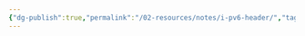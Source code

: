 ```yaml
---
{"dg-publish":true,"permalink":"/02-resources/notes/i-pv6-header/","tags":["netzwerk/ip/ipv6","empty"],"noteIcon":"","updated":"2024-08-15T21:50:42.485+02:00"}
---
```


<style> .container {font-family: sans-serif; text-align: center;} .button-wrapper button {z-index: 1;height: 40px; width: 100px; margin: 10px;padding: 5px;} .excalidraw .App-menu_top .buttonList { display: flex;} .excalidraw-wrapper { height: 800px; margin: 50px; position: relative;} :root[dir="ltr"] .excalidraw .layer-ui__wrapper .zen-mode-transition.App-menu_bottom--transition-left {transform: none;} </style><script src="https://cdn.jsdelivr.net/npm/react@17/umd/react.production.min.js"></script><script src="https://cdn.jsdelivr.net/npm/react-dom@17/umd/react-dom.production.min.js"></script><script type="text/javascript" src="https://cdn.jsdelivr.net/npm/@excalidraw/excalidraw@0/dist/excalidraw.production.min.js"></script><div id="IPv6_Header_2024-08-15_2150.41.excalidraw.md1"></div><script>(function(){const InitialData={"type":"excalidraw","version":2,"source":"https://github.com/zsviczian/obsidian-excalidraw-plugin/releases/tag/2.3.0","elements":[{"type":"rectangle","version":311,"versionNonce":1082213608,"index":"a1","isDeleted":false,"id":"-_1XVlscQXwjd12uxI6Nw","fillStyle":"solid","strokeWidth":2,"strokeStyle":"solid","roughness":1,"opacity":100,"angle":0,"x":-1697.785027791027,"y":-962.428565349572,"strokeColor":"#1e1e1e","backgroundColor":"transparent","width":2906.7666046857553,"height":1780.9984103761092,"seed":596337128,"groupIds":[],"frameId":null,"roundness":null,"boundElements":[],"updated":1723751456303,"link":null,"locked":false},{"type":"rectangle","version":428,"versionNonce":1993334168,"index":"a2","isDeleted":false,"id":"nJRDMJKxOpiOQlt5yBxNP","fillStyle":"solid","strokeWidth":2,"strokeStyle":"solid","roughness":1,"opacity":100,"angle":0,"x":-1697.785027791027,"y":-962.428565349572,"strokeColor":"#1e1e1e","backgroundColor":"transparent","width":457.6708354810607,"height":267.7873504861453,"seed":446096616,"groupIds":[],"frameId":null,"roundness":null,"boundElements":[{"type":"text","id":"rH9qFV0b"}],"updated":1723751456303,"link":null,"locked":false},{"type":"text","version":223,"versionNonce":2010947048,"index":"a3","isDeleted":false,"id":"rH9qFV0b","fillStyle":"solid","strokeWidth":2,"strokeStyle":"solid","roughness":1,"opacity":100,"angle":0,"x":-1528.0296195109458,"y":-873.5348901064993,"strokeColor":"#1e1e1e","backgroundColor":"transparent","width":118.16001892089844,"height":90,"seed":1262094312,"groupIds":[],"frameId":null,"roundness":null,"boundElements":[],"updated":1723751808236,"link":null,"locked":false,"fontSize":36,"fontFamily":1,"text":"Version\n4 Bits","rawText":"Version\n4 Bits","textAlign":"center","verticalAlign":"middle","containerId":"nJRDMJKxOpiOQlt5yBxNP","originalText":"Version\n4 Bits","autoResize":true,"lineHeight":1.25},{"type":"rectangle","version":562,"versionNonce":1926232552,"index":"a6","isDeleted":false,"id":"s1_kZtWgJQSntCaM5bZdS","fillStyle":"solid","strokeWidth":2,"strokeStyle":"solid","roughness":1,"opacity":100,"angle":0,"x":-1238.5436945912913,"y":-953.7491868368791,"strokeColor":"#1e1e1e","backgroundColor":"transparent","width":953.5078420430962,"height":267.7873504861453,"seed":933834984,"groupIds":[],"frameId":null,"roundness":null,"boundElements":[{"type":"text","id":"oKen5llU"}],"updated":1723751509700,"link":null,"locked":false},{"type":"text","version":391,"versionNonce":1809287320,"index":"a7","isDeleted":false,"id":"oKen5llU","fillStyle":"solid","strokeWidth":2,"strokeStyle":"solid","roughness":1,"opacity":100,"angle":0,"x":-884.587808237712,"y":-864.8555115938065,"strokeColor":"#1e1e1e","backgroundColor":"transparent","width":245.5960693359375,"height":90,"seed":673371112,"groupIds":[],"frameId":null,"roundness":null,"boundElements":[],"updated":1723751814667,"link":null,"locked":false,"fontSize":36,"fontFamily":1,"text":"Traffic Class\n8 Bits","rawText":"Traffic Class\n8 Bits","textAlign":"center","verticalAlign":"middle","containerId":"s1_kZtWgJQSntCaM5bZdS","originalText":"Traffic Class\n8 Bits","autoResize":true,"lineHeight":1.25},{"type":"rectangle","version":346,"versionNonce":895001752,"index":"a8","isDeleted":false,"id":"qQMQDwiaPb7QbbON37LqY","fillStyle":"solid","strokeWidth":2,"strokeStyle":"solid","roughness":1,"opacity":100,"angle":0,"x":-282.1738707690092,"y":-958.73747287128,"strokeColor":"#1e1e1e","backgroundColor":"transparent","width":1489.6665406962322,"height":265.3400394427413,"seed":1064310504,"groupIds":[],"frameId":null,"roundness":null,"boundElements":[{"type":"text","id":"kcW6N0Up"}],"updated":1723751456303,"link":null,"locked":false},{"type":"text","version":223,"versionNonce":1052890008,"index":"a9","isDeleted":false,"id":"kcW6N0Up","fillStyle":"solid","strokeWidth":2,"strokeStyle":"solid","roughness":1,"opacity":100,"angle":0,"x":371.14737565332564,"y":-871.0674531499094,"strokeColor":"#1e1e1e","backgroundColor":"transparent","width":183.0240478515625,"height":90,"seed":572324328,"groupIds":[],"frameId":null,"roundness":null,"boundElements":[],"updated":1723751803803,"link":null,"locked":false,"fontSize":36,"fontFamily":1,"text":"Flow Label\n20 Bits","rawText":"Flow Label\n20 Bits","textAlign":"center","verticalAlign":"middle","containerId":"qQMQDwiaPb7QbbON37LqY","originalText":"Flow Label\n20 Bits","autoResize":true,"lineHeight":1.25},{"type":"rectangle","version":316,"versionNonce":1423996824,"index":"aA","isDeleted":false,"id":"Z1Yhi6IgSA1P-mQJv-f5H","fillStyle":"solid","strokeWidth":2,"strokeStyle":"solid","roughness":1,"opacity":100,"angle":0,"x":-1692.760654835865,"y":-696.113216071439,"strokeColor":"#1e1e1e","backgroundColor":"transparent","width":1635.3074052497584,"height":306.7099487682119,"seed":53837032,"groupIds":[],"frameId":null,"roundness":null,"boundElements":[{"type":"text","id":"cRmJfNyQ"}],"updated":1723751738094,"link":null,"locked":false},{"type":"text","version":282,"versionNonce":1713226904,"index":"aB","isDeleted":false,"id":"cRmJfNyQ","fillStyle":"solid","strokeWidth":2,"strokeStyle":"solid","roughness":1,"opacity":100,"angle":0,"x":-1068.7659487930168,"y":-587.758241687333,"strokeColor":"#1e1e1e","backgroundColor":"transparent","width":387.3179931640625,"height":90,"seed":1413849064,"groupIds":[],"frameId":null,"roundness":null,"boundElements":[],"updated":1723751738095,"link":"[[02 - RESOURCES/Notes/Payload\|Payload]]","locked":false,"fontSize":36,"fontFamily":1,"text":"📍[[02 - RESOURCES/Notes/Payload\|Payload]] Length\n16 Bits","rawText":"[[02 - RESOURCES/Notes/Payload\|Payload]] Length\n16 Bits","textAlign":"center","verticalAlign":"middle","containerId":"Z1Yhi6IgSA1P-mQJv-f5H","originalText":"📍[[02 - RESOURCES/Notes/Payload\|Payload]] Length\n16 Bits","autoResize":true,"lineHeight":1.25},{"type":"rectangle","version":380,"versionNonce":1774640872,"index":"aC","isDeleted":false,"id":"BSn2jzTk1yBbb1NGfwdue","fillStyle":"solid","strokeWidth":2,"strokeStyle":"solid","roughness":1,"opacity":50,"angle":0,"x":-45.79759747136336,"y":-696.4553011224873,"strokeColor":"#1e1e1e","backgroundColor":"transparent","width":703.1177798996977,"height":304.2529629583605,"seed":1968792296,"groupIds":[],"frameId":null,"roundness":null,"boundElements":[{"type":"text","id":"2ukZEhtY"}],"updated":1723751680646,"link":null,"locked":false},{"type":"text","version":357,"versionNonce":1670059672,"index":"aD","isDeleted":false,"id":"2ukZEhtY","fillStyle":"solid","strokeWidth":2,"strokeStyle":"solid","roughness":1,"opacity":100,"angle":0,"x":194.17926122848547,"y":-589.328819643307,"strokeColor":"#1e1e1e","backgroundColor":"transparent","width":223.1640625,"height":90,"seed":1694287336,"groupIds":[],"frameId":null,"roundness":null,"boundElements":[],"updated":1723751707682,"link":null,"locked":false,"fontSize":36,"fontFamily":1,"text":"Next Header\n8 Bits","rawText":"Next Header\n8 Bits","textAlign":"center","verticalAlign":"middle","containerId":"BSn2jzTk1yBbb1NGfwdue","originalText":"Next Header\n8 Bits","autoResize":true,"lineHeight":1.25},{"type":"rectangle","version":488,"versionNonce":1981201896,"index":"aE","isDeleted":false,"id":"Ny1o3IYpJgI5Y3cnM2M9l","fillStyle":"solid","strokeWidth":2,"strokeStyle":"solid","roughness":1,"opacity":100,"angle":0,"x":664.5867245381351,"y":-693.2478521618671,"strokeColor":"#1e1e1e","backgroundColor":"transparent","width":538.3344940506363,"height":304.2529629583605,"seed":1882966248,"groupIds":[],"frameId":null,"roundness":null,"boundElements":[{"type":"text","id":"2BdNCCWQ"}],"updated":1723751647203,"link":null,"locked":false},{"type":"text","version":491,"versionNonce":1248617880,"index":"aF","isDeleted":false,"id":"2BdNCCWQ","fillStyle":"solid","strokeWidth":2,"strokeStyle":"solid","roughness":1,"opacity":100,"angle":0,"x":855.7599453793712,"y":-586.1213706826868,"strokeColor":"#1e1e1e","backgroundColor":"transparent","width":155.98805236816406,"height":90,"seed":1654811624,"groupIds":[],"frameId":null,"roundness":null,"boundElements":[],"updated":1723751665124,"link":null,"locked":false,"fontSize":36,"fontFamily":1,"text":"Hop Limit\n8 Bits","rawText":"Hop Limit\n8 Bits","textAlign":"center","verticalAlign":"middle","containerId":"Ny1o3IYpJgI5Y3cnM2M9l","originalText":"Hop Limit\n8 Bits","autoResize":true,"lineHeight":1.25},{"type":"rectangle","version":327,"versionNonce":1842386328,"index":"aS","isDeleted":false,"id":"YoNYYbmegd2TjOk1Z4cS2","fillStyle":"solid","strokeWidth":2,"strokeStyle":"solid","roughness":1,"opacity":100,"angle":0,"x":-1695.213075612157,"y":-385.04567289287866,"strokeColor":"#1e1e1e","backgroundColor":"transparent","width":2904.8657803897745,"height":548.485490994711,"seed":952275688,"groupIds":[],"frameId":null,"roundness":null,"boundElements":[{"type":"text","id":"Q8XqBGd2"}],"updated":1723751757006,"link":null,"locked":false},{"type":"text","version":274,"versionNonce":594684568,"index":"aT","isDeleted":false,"id":"Q8XqBGd2","fillStyle":"solid","strokeWidth":2,"strokeStyle":"solid","roughness":1,"opacity":100,"angle":0,"x":-430.8362462082853,"y":-155.80292739552317,"strokeColor":"#1e1e1e","backgroundColor":"transparent","width":376.11212158203125,"height":90,"seed":1136653800,"groupIds":[],"frameId":null,"roundness":null,"boundElements":[],"updated":1723751839216,"link":null,"locked":false,"fontSize":36,"fontFamily":1,"text":"Source IPv6 Address\n128 Bits","rawText":"Source IPv6 Address\n128 Bits","textAlign":"center","verticalAlign":"middle","containerId":"YoNYYbmegd2TjOk1Z4cS2","originalText":"Source IPv6 Address\n128 Bits","autoResize":true,"lineHeight":1.25},{"type":"rectangle","version":421,"versionNonce":676900840,"index":"aU","isDeleted":false,"id":"ITvzJiN2LTeNSsSxBh9II","fillStyle":"solid","strokeWidth":2,"strokeStyle":"solid","roughness":1,"opacity":100,"angle":0,"x":-1689.9378954558904,"y":161.70665882386584,"strokeColor":"#1e1e1e","backgroundColor":"transparent","width":2904.8657803897745,"height":654.199776708997,"seed":1863907560,"groupIds":[],"frameId":null,"roundness":null,"boundElements":[{"type":"text","id":"3YdWslts"}],"updated":1723751768028,"link":null,"locked":false},{"type":"text","version":380,"versionNonce":943587224,"index":"aV","isDeleted":false,"id":"3YdWslts","fillStyle":"solid","strokeWidth":2,"strokeStyle":"solid","roughness":1,"opacity":100,"angle":0,"x":-468.4730838742844,"y":443.8065471783643,"strokeColor":"#1e1e1e","backgroundColor":"transparent","width":461.9361572265625,"height":90,"seed":1851366376,"groupIds":[],"frameId":null,"roundness":null,"boundElements":[],"updated":1723751847626,"link":null,"locked":false,"fontSize":36,"fontFamily":1,"text":"Destination IPv6 Address\n128 Bits","rawText":"Destination IPv6 Address\n128 Bits","textAlign":"center","verticalAlign":"middle","containerId":"ITvzJiN2LTeNSsSxBh9II","originalText":"Destination IPv6 Address\n128 Bits","autoResize":true,"lineHeight":1.25}],"appState":{"theme":"dark","viewBackgroundColor":"#ffffff","currentItemStrokeColor":"#1e1e1e","currentItemBackgroundColor":"transparent","currentItemFillStyle":"solid","currentItemStrokeWidth":2,"currentItemStrokeStyle":"solid","currentItemRoughness":1,"currentItemOpacity":100,"currentItemFontFamily":5,"currentItemFontSize":36,"currentItemTextAlign":"left","currentItemStartArrowhead":null,"currentItemEndArrowhead":"arrow","scrollX":2103.939431913119,"scrollY":1407.3627232142876,"zoom":{"value":0.34999999999999964},"currentItemRoundness":"round","gridSize":null,"gridColor":{"Bold":"#C9C9C9","Regular":"#EDEDED"},"currentStrokeOptions":null,"previousGridSize":null,"frameRendering":{"enabled":true,"clip":true,"name":true,"outline":true},"objectsSnapModeEnabled":false},"files":{}};InitialData.scrollToContent=true;App=()=>{const e=React.useRef(null),t=React.useRef(null),[n,i]=React.useState({width:void 0,height:void 0});return React.useEffect(()=>{i({width:t.current.getBoundingClientRect().width,height:t.current.getBoundingClientRect().height});const e=()=>{i({width:t.current.getBoundingClientRect().width,height:t.current.getBoundingClientRect().height})};return window.addEventListener("resize",e),()=>window.removeEventListener("resize",e)},[t]),React.createElement(React.Fragment,null,React.createElement("div",{className:"excalidraw-wrapper",ref:t},React.createElement(ExcalidrawLib.Excalidraw,{ref:e,width:n.width,height:n.height,initialData:InitialData,viewModeEnabled:!0,zenModeEnabled:!0,gridModeEnabled:!1})))},excalidrawWrapper=document.getElementById("IPv6_Header_2024-08-15_2150.41.excalidraw.md1");ReactDOM.render(React.createElement(App),excalidrawWrapper);})();</script>